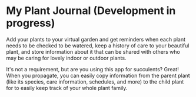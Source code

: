 ﻿# My Plant Journal (Development in progress)

Add your plants to your virtual garden and get reminders when each plant needs to be checked to be watered, keep a history of care to your beautiful plant, and store information about it that can be shared with others who may be caring for lovely indoor or outdoor plants. 

It's not a requirement, but are you using this app for succulents? Great! When you propagate, you can easily copy information from the parent plant (like its species, care information, schedules, and more) to the child plant for to easily keep track of your whole plant family. 

